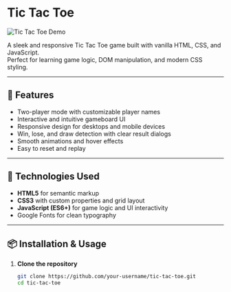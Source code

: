 # Tic Tac Toe

![Tic Tac Toe Demo](./demo.gif) <!-- Optional: add a demo gif or screenshot -->

A sleek and responsive Tic Tac Toe game built with vanilla HTML, CSS, and JavaScript.  
Perfect for learning game logic, DOM manipulation, and modern CSS styling.

---

## 🚀 Features

- Two-player mode with customizable player names  
- Interactive and intuitive gameboard UI  
- Responsive design for desktops and mobile devices  
- Win, lose, and draw detection with clear result dialogs  
- Smooth animations and hover effects  
- Easy to reset and replay

---

## 🎨 Technologies Used

- **HTML5** for semantic markup  
- **CSS3** with custom properties and grid layout  
- **JavaScript (ES6+)** for game logic and UI interactivity  
- Google Fonts for clean typography

---

## 📦 Installation & Usage

1. **Clone the repository**

   ```bash
   git clone https://github.com/your-username/tic-tac-toe.git
   cd tic-tac-toe
   ```
